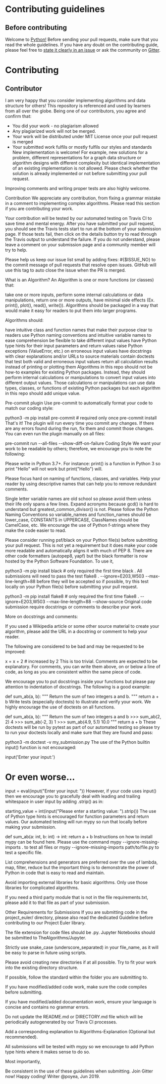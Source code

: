 # Contributing guidelines
## Before contributing
Welcome to [Python!](https://github.com/RasheedAhmad1/Python) Before sending your pull requests, make sure that you read the whole guidelines. If you have any doubt on the contributing guide, please feel free to [state it clearly in an issue](https://github.com/RasheedAhmad1/Python/issues/new) or ask the community on [Gitter](https://gitter.im/RasheedAhmad1/community).

# Contributing
## Contributor
I am very happy that you consider implementing algorithms and data structure for others! This repository is referenced and used by learners from all over the globe. Being one of our contributors, you agree and confirm that:

* You did your work - no plagiarism allowed
* Any plagiarized work will not be merged.
* Your work will be distributed under MIT License once your pull request is merged
* Your submitted work fulfils or mostly fulfils our styles and standards
New implementation is welcome! For example, new solutions for a problem, different representations for a graph data structure or algorithm designs with different complexity but identical implementation of an existing implementation is not allowed. Please check whether the solution is already implemented or not before submitting your pull request.

Improving comments and writing proper tests are also highly welcome.

Contribution
We appreciate any contribution, from fixing a grammar mistake in a comment to implementing complex algorithms. Please read this section if you are contributing your work.

Your contribution will be tested by our automated testing on Travis CI to save time and mental energy. After you have submitted your pull request, you should see the Travis tests start to run at the bottom of your submission page. If those tests fail, then click on the details button try to read through the Travis output to understand the failure. If you do not understand, please leave a comment on your submission page and a community member will try to help.

Please help us keep our issue list small by adding fixes: #{$ISSUE_NO} to the commit message of pull requests that resolve open issues. GitHub will use this tag to auto close the issue when the PR is merged.

What is an Algorithm?
An Algorithm is one or more functions (or classes) that:

take one or more inputs,
perform some internal calculations or data manipulations,
return one or more outputs,
have minimal side effects (Ex. print(), plot(), read(), write()).
Algorithms should be packaged in a way that would make it easy for readers to put them into larger programs.

Algorithms should:

have intuitive class and function names that make their purpose clear to readers
use Python naming conventions and intuitive variable names to ease comprehension
be flexible to take different input values
have Python type hints for their input parameters and return values
raise Python exceptions (ValueError, etc.) on erroneous input values
have docstrings with clear explanations and/or URLs to source materials
contain doctests that test both valid and erroneous input values
return all calculation results instead of printing or plotting them
Algorithms in this repo should not be how-to examples for existing Python packages. Instead, they should perform internal calculations or manipulations to convert input values into different output values. Those calculations or manipulations can use data types, classes, or functions of existing Python packages but each algorithm in this repo should add unique value.

Pre-commit plugin
Use pre-commit to automatically format your code to match our coding style:

python3 -m pip install pre-commit  # required only once
pre-commit install
That's it! The plugin will run every time you commit any changes. If there are any errors found during the run, fix them and commit those changes. You can even run the plugin manually on all files:

pre-commit run --all-files --show-diff-on-failure
Coding Style
We want your work to be readable by others; therefore, we encourage you to note the following:

Please write in Python 3.7+. For instance: print() is a function in Python 3 so print "Hello" will not work but print("Hello") will.

Please focus hard on naming of functions, classes, and variables. Help your reader by using descriptive names that can help you to remove redundant comments.

Single letter variable names are old school so please avoid them unless their life only spans a few lines.
Expand acronyms because gcd() is hard to understand but greatest_common_divisor() is not.
Please follow the Python Naming Conventions so variable_names and function_names should be lower_case, CONSTANTS in UPPERCASE, ClassNames should be CamelCase, etc.
We encourage the use of Python f-strings where they make the code easier to read.

Please consider running psf/black on your Python file(s) before submitting your pull request. This is not yet a requirement but it does make your code more readable and automatically aligns it with much of PEP 8. There are other code formatters (autopep8, yapf) but the black formatter is now hosted by the Python Software Foundation. To use it,

python3 -m pip install black  # only required the first time
black .
All submissions will need to pass the test flake8 . --ignore=E203,W503 --max-line-length=88 before they will be accepted so if possible, try this test locally on your Python file(s) before submitting your pull request.

python3 -m pip install flake8  # only required the first time
flake8 . --ignore=E203,W503  --max-line-length=88 --show-source
Original code submission require docstrings or comments to describe your work.

More on docstrings and comments:

If you used a Wikipedia article or some other source material to create your algorithm, please add the URL in a docstring or comment to help your reader.

The following are considered to be bad and may be requested to be improved:

x = x + 2	# increased by 2
This is too trivial. Comments are expected to be explanatory. For comments, you can write them above, on or below a line of code, as long as you are consistent within the same piece of code.

We encourage you to put docstrings inside your functions but please pay attention to indentation of docstrings. The following is a good example:

def sum_ab(a, b):
    """
    Return the sum of two integers a and b.
    """
    return a + b
Write tests (especially doctests) to illustrate and verify your work. We highly encourage the use of doctests on all functions.

def sum_ab(a, b):
    """
    Return the sum of two integers a and b
    >>> sum_ab(2, 2)
    4
    >>> sum_ab(-2, 3)
    1
    >>> sum_ab(4.9, 5.1)
    10.0
    """
    return a + b
These doctests will be run by pytest as part of our automated testing so please try to run your doctests locally and make sure that they are found and pass:

python3 -m doctest -v my_submission.py
The use of the Python builtin input() function is not encouraged:

input('Enter your input:')
# Or even worse...
input = eval(input("Enter your input: "))
However, if your code uses input() then we encourage you to gracefully deal with leading and trailing whitespace in user input by adding .strip() as in:

starting_value = int(input("Please enter a starting value: ").strip())
The use of Python type hints is encouraged for function parameters and return values. Our automated testing will run mypy so run that locally before making your submission.

def sum_ab(a: int, b: int) -> int:
    return a + b
Instructions on how to install mypy can be found here. Please use the command mypy --ignore-missing-imports . to test all files or mypy --ignore-missing-imports path/to/file.py to test a specific file.

List comprehensions and generators are preferred over the use of lambda, map, filter, reduce but the important thing is to demonstrate the power of Python in code that is easy to read and maintain.

Avoid importing external libraries for basic algorithms. Only use those libraries for complicated algorithms.

If you need a third party module that is not in the file requirements.txt, please add it to that file as part of your submission.

Other Requirements for Submissions
If you are submitting code in the project_euler/ directory, please also read the dedicated Guideline before contributing to our Project Euler library.

The file extension for code files should be .py. Jupyter Notebooks should be submitted to TheAlgorithms/Jupyter.

Strictly use snake_case (underscore_separated) in your file_name, as it will be easy to parse in future using scripts.

Please avoid creating new directories if at all possible. Try to fit your work into the existing directory structure.

If possible, follow the standard within the folder you are submitting to.

If you have modified/added code work, make sure the code compiles before submitting.

If you have modified/added documentation work, ensure your language is concise and contains no grammar errors.

Do not update the README.md or DIRECTORY.md file which will be periodically autogenerated by our Travis CI processes.

Add a corresponding explanation to Algorithms-Explanation (Optional but recommended).

All submissions will be tested with mypy so we encourage to add Python type hints where it makes sense to do so.

Most importantly,

Be consistent in the use of these guidelines when submitting.
Join Gitter now!
Happy coding!
Writer @poyea, Jun 2019.
